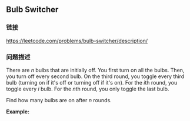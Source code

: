 ## Bulb Switcher  
### 链接  
https://leetcode.com/problems/bulb-switcher/description/  
### 问题描述

There are *n* bulbs that are initially off. You first turn on all the bulbs. Then, you turn off every second bulb. On the third round, you toggle every third bulb (turning on if it's off or turning off if it's on). For the *i*th round, you toggle every *i* bulb. For the *n*th round, you only toggle the last bulb.

Find how many bulbs are on after *n* rounds.



**Example:**<br>
